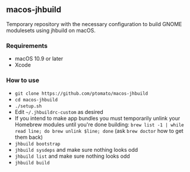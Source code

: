 ## macos-jhbuild ##

Temporary repository with the necessary configuration to build GNOME modulesets using jhbuild on macOS.

### Requirements ###
- macOS 10.9 or later
- Xcode

### How to use ###
- `git clone https://github.com/ptomato/macos-jhbuild`
- `cd macos-jhbuild`
- `./setup.sh`
- Edit `~/.jhbuildrc-custom` as desired
- If you intend to make app bundles you must temporarily unlink your Homebrew modules until you're done building: `brew list -1 | while read line; do brew unlink $line; done` (ask `brew doctor` how to get them back)
- `jhbuild bootstrap`
- `jhbuild sysdeps` and make sure nothing looks odd
- `jhbuild list` and make sure nothing looks odd
- `jhbuild build`
